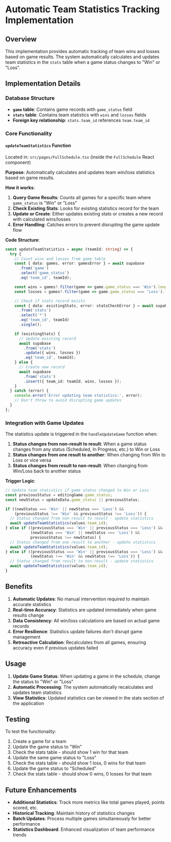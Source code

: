 # Automatic Team Statistics Tracking Implementation

## Overview
This implementation provides automatic tracking of team wins and losses based on game results. The system automatically calculates and updates team statistics in the `stats` table when a game status changes to "Win" or "Loss".

## Implementation Details

### Database Structure
- **`game` table**: Contains game records with `game_status` field
- **`stats` table**: Contains team statistics with `wins` and `losses` fields
- **Foreign key relationship**: `stats.team_id` references `team.team_id`

### Core Functionality

#### `updateTeamStatistics` Function
Located in: `src/pages/FullSchedule.tsx` (inside the `FullSchedule` React component)

**Purpose**: Automatically calculates and updates team win/loss statistics based on game results.

**How it works**:
1. **Query Game Results**: Counts all games for a specific team where `game_status` is "Win" or "Loss"
2. **Check Existing Stats**: Looks for existing statistics record for the team
3. **Update or Create**: Either updates existing stats or creates a new record with calculated wins/losses
4. **Error Handling**: Catches errors to prevent disrupting the game update flow

**Code Structure**:
```typescript
const updateTeamStatistics = async (teamId: string) => {
  try {
    // Count wins and losses from game table
    const { data: games, error: gamesError } = await supabase
      .from('game')
      .select('game_status')
      .eq('team_id', teamId);

    const wins = games?.filter(game => game.game_status === 'Win').length || 0;
    const losses = games?.filter(game => game.game_status === 'Loss').length || 0;

    // Check if stats record exists
    const { data: existingStats, error: statsCheckError } = await supabase
      .from('stats')
      .select('*')
      .eq('team_id', teamId)
      .single();

    if (existingStats) {
      // Update existing record
      await supabase
        .from('stats')
        .update({ wins, losses })
        .eq('team_id', teamId);
    } else {
      // Create new record
      await supabase
        .from('stats')
        .insert({ team_id: teamId, wins, losses });
    }
  } catch (error) {
    console.error('Error updating team statistics:', error);
    // Don't throw to avoid disrupting game updates
  }
};
```

### Integration with Game Updates

The statistics update is triggered in the `handleUpdateGame` function when:

1. **Status changes from non-result to result**: When a game status changes from any status (Scheduled, In Progress, etc.) to Win or Loss
2. **Status changes from one result to another**: When changing from Win to Loss or vice versa
3. **Status changes from result to non-result**: When changing from Win/Loss back to another status

**Trigger Logic**:
```typescript
// Update team statistics if game status changed to Win or Loss
const previousStatus = editingGame.game_status;
const newStatus = updateData.game_status || previousStatus;

if ((newStatus === 'Win' || newStatus === 'Loss') && 
    (previousStatus !== 'Win' && previousStatus !== 'Loss')) {
  // Status changed from non-result to result - update statistics
  await updateTeamStatistics(values.team_id);
} else if ((previousStatus === 'Win' || previousStatus === 'Loss') && 
           (newStatus === 'Win' || newStatus === 'Loss') && 
           previousStatus !== newStatus) {
  // Status changed from one result to another - update statistics
  await updateTeamStatistics(values.team_id);
} else if ((previousStatus === 'Win' || previousStatus === 'Loss') && 
           (newStatus !== 'Win' && newStatus !== 'Loss')) {
  // Status changed from result to non-result - update statistics
  await updateTeamStatistics(values.team_id);
}
```

## Benefits

1. **Automatic Updates**: No manual intervention required to maintain accurate statistics
2. **Real-time Accuracy**: Statistics are updated immediately when game results change
3. **Data Consistency**: All win/loss calculations are based on actual game records
4. **Error Resilience**: Statistics update failures don't disrupt game management
5. **Retroactive Calculation**: Recalculates from all games, ensuring accuracy even if previous updates failed

## Usage

1. **Update Game Status**: When updating a game in the schedule, change the status to "Win" or "Loss"
2. **Automatic Processing**: The system automatically recalculates and updates team statistics
3. **View Statistics**: Updated statistics can be viewed in the stats section of the application

## Testing

To test the functionality:

1. Create a game for a team
2. Update the game status to "Win"
3. Check the stats table - should show 1 win for that team
4. Update the same game status to "Loss"
5. Check the stats table - should show 1 loss, 0 wins for that team
6. Update the game status to "Scheduled"
7. Check the stats table - should show 0 wins, 0 losses for that team

## Future Enhancements

- **Additional Statistics**: Track more metrics like total games played, points scored, etc.
- **Historical Tracking**: Maintain history of statistics changes
- **Batch Updates**: Process multiple games simultaneously for better performance
- **Statistics Dashboard**: Enhanced visualization of team performance trends
